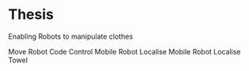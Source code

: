 # Thesis
Enabling Robots to manipulate clothes

Move Robot Code
Control Mobile Robot 
Localise Mobile Robot 
Localise Towel
